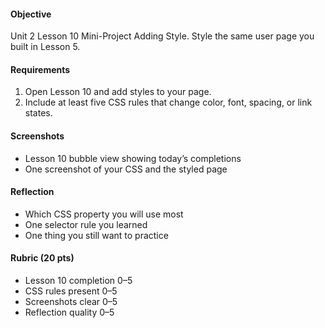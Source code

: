 #### Objective

Unit 2 Lesson 10 Mini-Project Adding Style. Style the same user page you built in Lesson 5.

#### Requirements

1. Open Lesson 10 and add styles to your page.
2. Include at least five CSS rules that change color, font, spacing, or link states.

#### Screenshots

- Lesson 10 bubble view showing today’s completions
- One screenshot of your CSS and the styled page

#### Reflection

- Which CSS property you will use most
- One selector rule you learned
- One thing you still want to practice

#### Rubric (20 pts)

- Lesson 10 completion 0–5
- CSS rules present 0–5
- Screenshots clear 0–5
- Reflection quality 0–5

